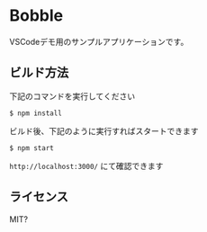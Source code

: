 # Bobble

VSCodeデモ用のサンプルアプリケーションです。

## ビルド方法

下記のコマンドを実行してください

```
$ npm install
```

ビルド後、下記のように実行すればスタートできます

```
$ npm start
```

`http://localhost:3000/` にて確認できます

## ライセンス
MIT?
